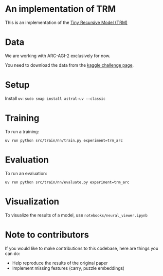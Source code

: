 # An implementation of TRM

This is an implementation of the [Tiny Recursive Model (TRM)](https://arxiv.org/pdf/2510.04871v1)

# Data

We are working with ARC-AGI-2 exclusively for now.

You need to download the data from the [kaggle challenge page](https://www.kaggle.com/competitions/arc-prize-2025).

# Setup

Install `uv`: `sudo snap install astral-uv --classic`

# Training

To run a training:

`uv run python src/train/nn/train.py experiment=trm_arc`

# Evaluation

To run an evaluation:

`uv run python src/train/nn/evaluate.py experiment=trm_arc`

# Visualization

To visualize the results of a model, use `notebooks/neural_viewer.ipynb`

# Note to contributors

If you would like to make contributions to this codebase, here are things you can do:

- Help reproduce the results of the original paper
- Implement missing features (carry, puzzle embeddings)